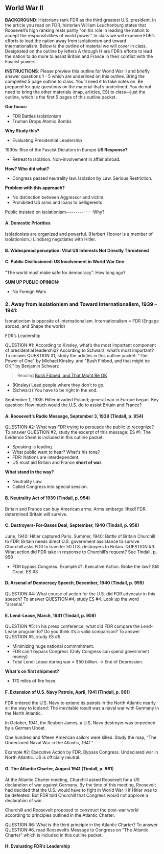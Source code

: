## World War II

**BACKGROUND**: Historians rank FDR as the third greatest U.S. president. In the article you read on FDR, historian William Leuchenburg states that Roosevelt’s high ranking rests partly "on his role in leading the nation to accept the responsibilities of world power." In class we will examine FDR’s efforts to lead the nation away from isolationism and toward internationalism.
Below is the outline of material we will cover in class. Designated on the outline by letters A through H are FDR’s efforts to lead the nation to do more to assist Britain and France in their conflict with the Fascist powers.

**INSTRUCTIONS**: Please preview this outline for World War II and briefly answer questions 1 - 5 which are underlined on this outline. Bring the completed 5 page outline to class. You’ll need it to take notes on. Be prepared for quiz questions on the material that’s underlined. You do not need to bring the other materials (map, articles, ES) to class—just the outline, which is the first 5 pages of this outline packet.

**Our focus:**
+ FDR Battles Isolationism
+ Truman Drops Atomic Bombs

**Why Study this?**
+ Evaluating Presidential Leadership

1930s: Rise of the Fascist Dictators in Europe
**US Response?**
+ Retreat to isolation. Non-involvement in affair abroad.

**How? Who did what?**
+ Congress passed neutrality law. Isolation by Law. Serious Restriction.

**Problem with this approach?**
+ No distinction between Aggressor and victim.
+ Prohibited US arms and loans to belligerents

Public insisted on isolationism--------------Why?

#### A. Domestic Priorities
Isolationists are organized and powerful. (Herbert Hoover is a member of isolationism.)
Lindberg negotiates with Hitler.

#### B. Widespread perception: Vital US Interests Not Directly Threatened

#### C. Public Disillusioned: US Involvement in World War One
"The world must make safe for democracy".
How long ago?

**SUM UP PUBLIC OPINION:**
+ No Foreign Wars

### 2. Away from Isolationism and Toward Internationalism, 1939 – 1941:
Isonationism is opposite of internationalism.
Internationalism = FDR (Engage abroad, and Shape the world)


FDR’s Leadership

QUESTION #1: According to Kinsley, what’s the most important component of
presidential leadership? According to Schwarz, what’s most important?
To answer QUESTION #1, study the articles in this outline packet: "The Power of One" by Michael Kinsley, and "Bush Fibbed, and that might be OK," by Benjamin Schwarz
> Reading
[Bush Fibbed, and That Might Be OK](https://www.latimes.com/archives/la-xpm-2003-oct-30-oe-schwarz30-story.html)

+ (Kinsley) Lead people where they don't to go.
+ (Schwarz) You have to be right in the end.

September 1, 1939: Hitler invaded Poland; general war in Europe began.
Key question: How much would the U.S. do to assist Britain and France?

#### A. Roosevelt’s Radio Message, September 3, 1939 (Tindall, p. 954)
QUESTION #2: What was FDR trying to persuade the public to recognize?
To answer QUESTION #2, study the excerpt of this message: ES #1. The Evidence Sheet is included in this outline packet.
+ Speaking is leading.
+ What public want to hear? What's his tone?
+ FDR: Nations are interdependent.
+ US must aid Britain and France **short of war**.

**What stand in the way?**
+ Neutrality Law.
+ Called Congress into special session.

#### B. Neutrality Act of 1939 (Tindall, p. 954)
Britain and France can buy American arms: Arms embargo lifted!
FDR determined Britain will survive.

#### C. Destroyers-For-Bases Deal, September, 1940 (Tindall, p. 958)
June, 1940: Hitler captured Paris. Summer, 1940: Battle of Britain
Churchill to FDR: Britain needs direct U.S. government assistance to survive.
Churchill asks FDR to transfer 50 U.S. destroyers to Britain.
QUESTION #3: What action did FDR take in response to Churchill’s request? See
Tindall, p. 958
+ FDR bypass Congress.
  Example #1: Executive Action.
  Broke the law? Still Great.
  ES #3

#### D. Arsenal of Democracy Speech, December, 1940 (Tindall, p. 959)
QUESTION #4: What course of action for the U.S. did FDR advocate in this speech?
To answer QUESTION #4, study ES #4. Look up the word "arsenal."

#### E. Lend-Lease, March, 1941 (Tindall, p. 959)
QUESTION #5: In his press conference, what did FDR compare the Lend-Lease program to? Do you think it’s a valid comparison?
To answer QUESTION #5, study ES #5.
+ Minimizing huge national commmitment.
+ FDR can't bypass Congress (Only Congress can spend government money)
+ Total Lend-Lease during war = \$50 billion. $\to$ End of Depression.

**What's on first shipment?**
+ 170 miles of fire hose.

#### F. Extension of U.S. Navy Patrols, April, 1941 (Tindall, p. 961)
FDR ordered the U.S. Navy to extend its patrols in the North Atlantic nearly all the way to Iceland: The inevitable result was a naval war with Germany in the North Atlantic.

In October, 1941, the Reuben James, a U.S. Navy destroyer was torpedoed by a German Uboat.

One hundred and fifteen American sailors were killed. Study the map, "The Undeclared Naval War in the Atlantic, 1941."

Example #2: Executive Action by FDR.
Bypass Congress.
Undeclared war in North Atlantic.
US is officially neutral.


#### G. The Atlantic Charter, August 1941 (Tindall, p. 961)
At the Atlantic Charter meeting, Churchill asked Roosevelt for a US declaration of war against Germany. By the time of this meeting, Roosevelt had decided that the U.S. would have to fight in World War II if Hitler was to be defeated. But FDR told Churchill that Congress would not approve a declaration of war.

Churchill and Roosevelt proposed to construct the post-war world according to principles outlined in the Atlantic Charter.

QUESTION #6: What is the third principle in the Atlantic Charter?
To answer QUESTION #6, read Roosevelt’s Message to Congress on "The Atlantic
Charter" which is included in this outline packet.

#### H. Evaluating FDR’s Leadership
